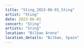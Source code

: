 ```yaml
---
title: "Sting_2023-06-01_Sting"
artist: "Sting"
date: 2023-06-01
concert: "Sting"
artists: "Sting"
location: "Bilbao Arena"
location_details: "Bilbao, Spain"
---
```

